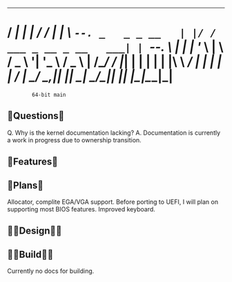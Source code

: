 
 _____               _   __                     _ 
/  ___|             | | / /                    | |
\ `--. _   _ _ __   | |/ /  ___ _ __ _ __   ___| |
 `--. \ | | | '_ \  |    \ / _ \ '__| '_ \ / _ \ |
/\__/ / |_| | | | | | |\  \  __/ |  | | | |  __/ |
\____/ \__,_|_| |_| \_| \_/\___|_|  |_| |_|\___|_|                                      
==================================================
			64-bit main 

## 📜Questions💬

Q. Why is the kernel documentation lacking?
A. Documentation is currently a work in progress due to ownership transition.


## 💾Features📼


## 🔔Plans🔎
Allocator, complite EGA/VGA support.
Before porting to UEFI, I will plan on supporting most BIOS features.
Improved keyboard.


## 👨‍💻Design👩‍💻



## 👨‍🔧Build👩‍🔧
Currently no docs for building.